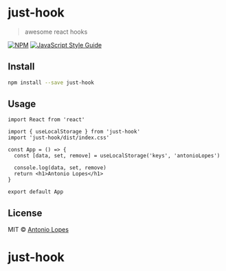 # just-hook

> awesome react hooks

[![NPM](https://img.shields.io/npm/v/just-hook.svg)](https://www.npmjs.com/package/just-hook) [![JavaScript Style Guide](https://img.shields.io/badge/code_style-standard-brightgreen.svg)](https://standardjs.com)

## Install

```bash
npm install --save just-hook
```

## Usage

```tsx
import React from 'react'

import { useLocalStorage } from 'just-hook'
import 'just-hook/dist/index.css'

const App = () => {
  const [data, set, remove] = useLocalStorage('keys', 'antonioLopes')

  console.log(data, set, remove)
  return <h1>Antonio Lopes</h1>
}

export default App
```

## License

MIT © [Antonio Lopes](https://github.com/adilsonlopesdev)

# just-hook
